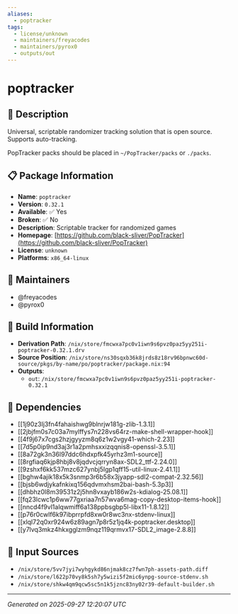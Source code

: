 ```yaml
---
aliases:
  - poptracker
tags:
  - license/unknown
  - maintainers/freyacodes
  - maintainers/pyrox0
  - outputs/out
---
```


# poptracker

## 📝 Description

Universal, scriptable randomizer tracking solution that is open source. Supports auto-tracking.

PopTracker packs should be placed in `~/PopTracker/packs` or `./packs`.


## 📋 Package Information

- **Name**: `poptracker`
- **Version**: `0.32.1`
- **Available**: ✅ Yes
- **Broken**: ✅ No
- **Description**: Scriptable tracker for randomized games
- **Homepage**: [https://github.com/black-sliver/PopTracker](https://github.com/black-sliver/PopTracker)
- **License**: `unknown`
- **Platforms**: `x86_64-linux`
## 👥 Maintainers

- @freyacodes
- @pyrox0


## 🔧 Build Information

- **Derivation Path**: `/nix/store/fmcwxa7pc0v1iwn9s6pvz0paz5yy251i-poptracker-0.32.1.drv`
- **Source Position**: `/nix/store/ns30sqxb36k8jrds8z18rv96bpnwc60d-source/pkgs/by-name/po/poptracker/package.nix:94`
- **Outputs**:
  - `out`:  `/nix/store/fmcwxa7pc0v1iwn9s6pvz0paz5yy251i-poptracker-0.32.1`

## 🔗 Dependencies

- [[1j90z3lj3fn4fahaishwg9blnrjw181g-zlib-1.3.1]]
- [[2jbjfm0s7c03a7mylffys7n228vs64rz-make-shell-wrapper-hook]]
- [[4f9j67x7cgs2hzjgyyzm8q6z1w2vgy41-which-2.23]]
- [[7d5p0ip9nd3aj3r1a2pmhsxxizqqnis8-openssl-3.5.1]]
- [[8a72gk3n36l97ddc6hdxpfk45yrhz3m1-source]]
- [[8rgfiaq6kjp8hbj8v8jqdvcjqrryn8ax-SDL2_ttf-2.24.0]]
- [[9zshxf6kk537mzc627ynbj5lgp1qff15-util-linux-2.41.1]]
- [[bghw4ajik18x5k3snmp3r6b58x3jyapp-sdl2-compat-2.32.56]]
- [[bjsb6wdjykafnkixq156qdvmxhsm2bai-bash-5.3p3]]
- [[dhbhz0l8m39531z2j5hn8vxayb186w2s-kdialog-25.08.1]]
- [[fq23lcwc1p6ww77gxriaa7n57wva6mag-copy-desktop-items-hook]]
- [[nncd4f9vl1alqwmiff6a138ppbsgbp5l-libx11-1.8.12]]
- [[p76r0cwlf6k97ibprrpfd8xw0r8wc3nx-stdenv-linux]]
- [[xlql72q0xr924w6z89agn7p8r5z1jq4k-poptracker.desktop]]
- [[y7lvq3mkz4hkxgglzm9nqz119qrmvx17-SDL2_image-2.8.8]]

## 📁 Input Sources

- `/nix/store/5vv7jyi7wyhgykd86njmak8cz7fwn7ph-assets-path.diff`
- `/nix/store/l622p70vy8k5sh7y5wizi5f2mic6ynpg-source-stdenv.sh`
- `/nix/store/shkw4qm9qcw5sc5n1k5jznc83ny02r39-default-builder.sh`

---
*Generated on 2025-09-27 12:20:07 UTC*
